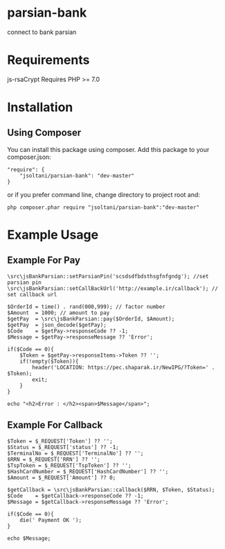 # parsian-bank
connect to bank parsian

# Requirements
js-rsaCrypt Requires PHP >= 7.0

# Installation
## Using Composer
You can install this package using composer. Add this package to your composer.json:

```
"require": {
	"jsoltani/parsian-bank": "dev-master"
}
```

or if you prefer command line, change directory to project root and:

```
php composer.phar require "jsoltani/parsian-bank":"dev-master"
```

# Example Usage
## Example For Pay 
```
\src\jsBankParsian::setParsianPin('scsdsdfbdsthsgfnfgndg'); //set parsian pin
\src\jsBankParsian::setCallBackUrl('http://example.ir/callback'); // set callback url

$OrderId = time() . rand(000,999); // factor number
$Amount  = 1000; // amount to pay
$getPay  = \src\jsBankParsian::pay($OrderId, $Amount);
$getPay  = json_decode($getPay);
$Code    = $getPay->responseCode ?? -1;
$Message = $getPay->responseMessage ?? 'Error';

if($Code == 0){
    $Token = $getPay->responseItems->Token ?? '';
    if(!empty($Token)){
        header('LOCATION: https://pec.shaparak.ir/NewIPG/?Token=' . $Token);
        exit;
    }
}

echo "<h2>Error : </h2><span>$Message</span>";
```

## Example For Callback 
```
$Token = $_REQUEST['Token'] ?? '';
$Status = $_REQUEST['status'] ?? -1;
$TerminalNo = $_REQUEST['TerminalNo'] ?? '';
$RRN = $_REQUEST['RRN'] ?? '';
$TspToken = $_REQUEST['TspToken'] ?? '';
$HashCardNumber = $_REQUEST['HashCardNumber'] ?? '';
$Amount = $_REQUEST['Amount'] ?? 0;

$getCallback = \src\jsBankParsian::callback($RRN, $Token, $Status);
$Code    = $getCallback->responseCode ?? -1;
$Message = $getCallback->responseMessage ?? 'Error';

if($Code == 0){
    die(' Payment OK ');
}

echo $Message;
```